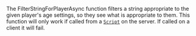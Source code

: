 The FilterStringForPlayerAsync function filters a string appropriate to
the given player's age settings, so they see what is appropriate to them.
This function will only work if called from a [`Script`](https://create.roblox.com/docs/reference/engine/classes/Script) on the
server. If called on a client it will fail.